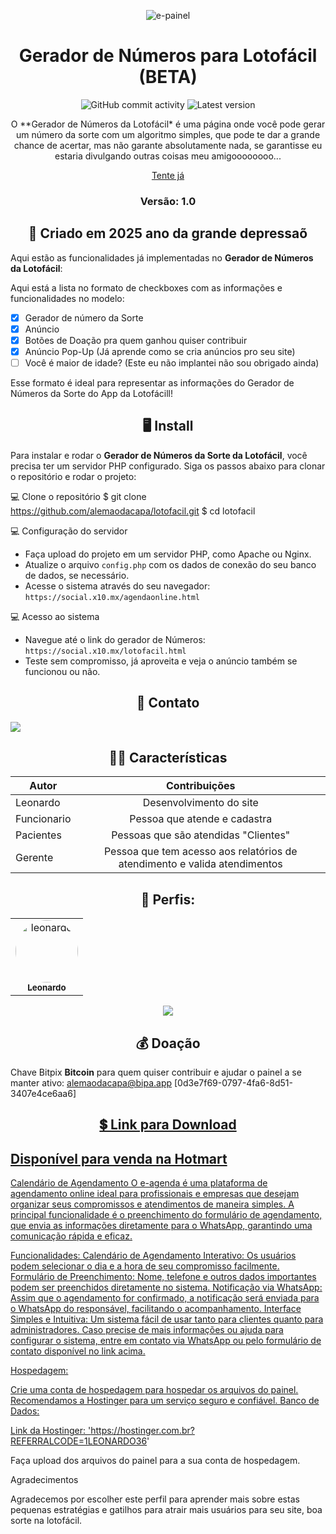 <p align="center"><img alt="e-painel" src="https://social.x10.mx/img/lotofacil-1.png"></p>

<h1 align="center">Gerador de Números para Lotofácil (BETA)</h1>
<p align="center">
  <img alt="GitHub commit activity" src="https://img.shields.io/github/commit-activity/m/alemaodacapa/lotofacil-1.png">
  <img alt="Latest version" src="https://img.shields.io/github/v/release/alemaodacapa/lotofacil.png" alt="Latest version">
</p>

<p align="center">
  O **Gerador de Números da Lotofácil* é uma página onde você pode gerar um número da sorte com um algoritmo simples, que pode te dar a grande chance de acertar, mas não garante absolutamente nada, se garantisse eu estaria divulgando outras coisas meu amigoooooooo... 
</p>

<p align="center">
  <a href="https://social.x10.mx/img/lotofacil">Tente já</a>
</p>

<h3 align="center">Versão: 1.0</h3>

<h2 align="center">📆 Criado em 2025 ano da grande depressaõ</h2>

Aqui estão as funcionalidades já implementadas no **Gerador de Números da Lotofácil**:

Aqui está a lista no formato de checkboxes com as informações e funcionalidades no modelo:

- [x] Gerador de número da Sorte
- [x] Anúncio
- [x] Botões de Doação pra quem ganhou quiser contribuir
- [x] Anúncio Pop-Up (Já aprende como se cria anúncios pro seu site)
- [ ] Você é maior de idade? (Este eu não implantei não sou obrigado ainda)

Esse formato é ideal para representar as informações do Gerador de Números da Sorte do App da Lotofácill!

<h2 align="center">🖥 Install</h2>

Para instalar e rodar o **Gerador de Números da Sorte da Lotofácil**, você precisa ter um servidor PHP configurado. Siga os passos abaixo para clonar o repositório e rodar o projeto:

💻 Clone o repositório
$ git clone https://github.com/alemaodacapa/lotofacil.git
$ cd lotofacil

💻 Configuração do servidor
- Faça upload do projeto em um servidor PHP, como Apache ou Nginx.
- Atualize o arquivo `config.php` com os dados de conexão do seu banco de dados, se necessário.
- Acesse o sistema através do seu navegador: `https://social.x10.mx/agendaonline.html`

💻 Acesso ao sistema
- Navegue até o link do gerador de Números: `https://social.x10.mx/lotofacil.html`
- Teste sem compromisso, já aproveita e veja o anúncio também se funcionou ou não.



<p align="center">
</p>

<h2 align="center">📧 Contato</h2>

<a href="https://api.whatsapp.com/send/?phone=5511948793902" alt="WhatsApp">
  <img src="https://img.shields.io/badge/-WhatsApp-25d366?style=flat-square&labelColor=25d366&logo=whatsapp&logoColor=white&link=your-group-link" /> 
</a>

<h2 align="center">👨‍💻 Características</h2>

| Autor         | Contribuições                                                              |
| --------------|:--------------------------------------------------------------------------:|
| Leonardo      | Desenvolvimento do site                                                    |
| Funcionario   | Pessoa que atende e cadastra                                               |
| Pacientes     | Pessoas que são atendidas "Clientes"                                       |
| Gerente       | Pessoa que tem acesso aos relatórios de atendimento e valida atendimentos  |

<div align="center">
  <h2>👤 Perfis:</h2>

  <table>
    <tr>
      <td align="center"><a href="https://social.x10.mx"><img style="border-radius: 50%;" src="https://avatars.githubusercontent.com/u/98370596?v=4" width="100px;" alt="leonardo"/><br /><sub><b>Leonardo</b></sub></a><br /></td>
  </table>
</div><center>
 <a onclick="return false;" href="https://pay.hotmart.com/Y95202654S?checkoutMode=2" class="hotmart-fb hotmart__button-checkout"><img src='https://static.hotmart.com/img/btn-buy-green.png'></a> </center>
<h2 align="center">💰 Doação</h2>

Chave Bitpix **Bitcoin** para quem quiser contribuir e ajudar o painel a se manter ativo:
alemaodacapa@bipa.app [0d3e7f69-0797-4fa6-8d51-3407e4ce6aa6]

<h2 align="center"><a href="https://pay.hotmart.com/Y95202654S" alt="Hotmart">💲 Link para Download</h2>

Disponível para venda na Hotmart
---
Calendário de Agendamento
O e-agenda é uma plataforma de agendamento online ideal para profissionais e empresas que desejam organizar seus compromissos e atendimentos de maneira simples. A principal funcionalidade é o preenchimento do formulário de agendamento, que envia as informações diretamente para o WhatsApp, garantindo uma comunicação rápida e eficaz.

Funcionalidades:
Calendário de Agendamento Interativo: Os usuários podem selecionar o dia e a hora de seu compromisso facilmente.
Formulário de Preenchimento: Nome, telefone e outros dados importantes podem ser preenchidos diretamente no sistema.
Notificação via WhatsApp: Assim que o agendamento for confirmado, a notificação será enviada para o WhatsApp do responsável, facilitando o acompanhamento.
Interface Simples e Intuitiva: Um sistema fácil de usar tanto para clientes quanto para administradores.
Caso precise de mais informações ou ajuda para configurar o sistema, entre em contato via WhatsApp ou pelo formulário de contato disponível no link acima.

Hospedagem:

Crie uma conta de hospedagem para hospedar os arquivos do painel. Recomendamos a Hostinger para um serviço seguro e confiável.
Banco de Dados:  

Link da Hostinger: 'https://hostinger.com.br?REFERRALCODE=1LEONARDO36'

Faça upload dos arquivos do painel para a sua conta de hospedagem.

Agradecimentos

Agradecemos por escolher este perfil para aprender mais sobre estas pequenas estratégias e gatilhos para atrair mais usuários para seu site, boa sorte na lotofácil.
